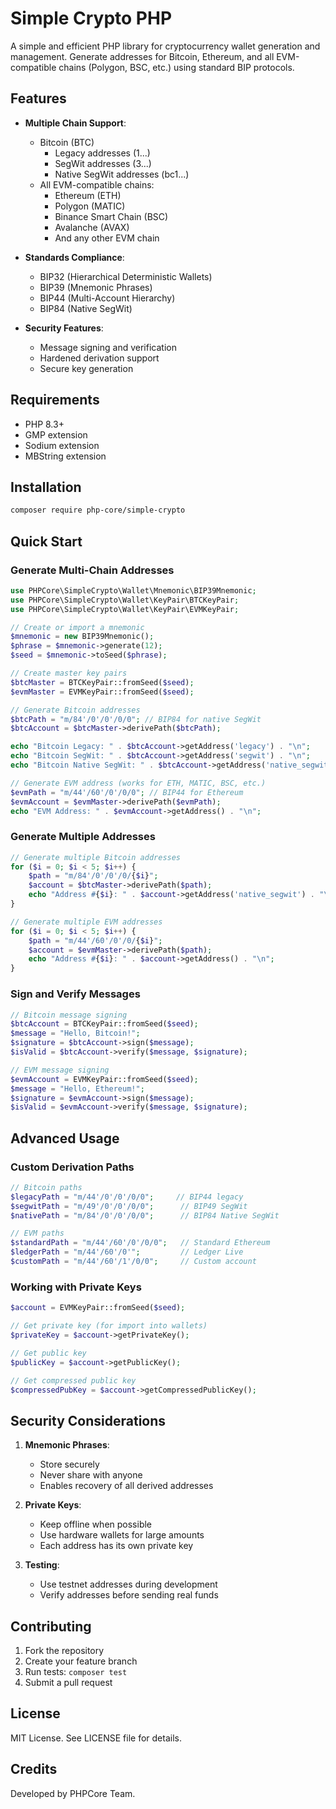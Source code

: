 # Simple Crypto PHP

A simple and efficient PHP library for cryptocurrency wallet generation and management. Generate addresses for Bitcoin, Ethereum, and all EVM-compatible chains (Polygon, BSC, etc.) using standard BIP protocols.

## Features

- **Multiple Chain Support**:
  - Bitcoin (BTC)
    - Legacy addresses (1...)
    - SegWit addresses (3...)
    - Native SegWit addresses (bc1...)
  - All EVM-compatible chains:
    - Ethereum (ETH)
    - Polygon (MATIC)
    - Binance Smart Chain (BSC)
    - Avalanche (AVAX)
    - And any other EVM chain

- **Standards Compliance**:
  - BIP32 (Hierarchical Deterministic Wallets)
  - BIP39 (Mnemonic Phrases)
  - BIP44 (Multi-Account Hierarchy)
  - BIP84 (Native SegWit)

- **Security Features**:
  - Message signing and verification
  - Hardened derivation support
  - Secure key generation

## Requirements

- PHP 8.3+
- GMP extension
- Sodium extension
- MBString extension

## Installation

```bash
composer require php-core/simple-crypto
```

## Quick Start

### Generate Multi-Chain Addresses

```php
use PHPCore\SimpleCrypto\Wallet\Mnemonic\BIP39Mnemonic;
use PHPCore\SimpleCrypto\Wallet\KeyPair\BTCKeyPair;
use PHPCore\SimpleCrypto\Wallet\KeyPair\EVMKeyPair;

// Create or import a mnemonic
$mnemonic = new BIP39Mnemonic();
$phrase = $mnemonic->generate(12);
$seed = $mnemonic->toSeed($phrase);

// Create master key pairs
$btcMaster = BTCKeyPair::fromSeed($seed);
$evmMaster = EVMKeyPair::fromSeed($seed);

// Generate Bitcoin addresses
$btcPath = "m/84'/0'/0'/0/0"; // BIP84 for native SegWit
$btcAccount = $btcMaster->derivePath($btcPath);

echo "Bitcoin Legacy: " . $btcAccount->getAddress('legacy') . "\n";
echo "Bitcoin SegWit: " . $btcAccount->getAddress('segwit') . "\n";
echo "Bitcoin Native SegWit: " . $btcAccount->getAddress('native_segwit') . "\n";

// Generate EVM address (works for ETH, MATIC, BSC, etc.)
$evmPath = "m/44'/60'/0'/0/0"; // BIP44 for Ethereum
$evmAccount = $evmMaster->derivePath($evmPath);
echo "EVM Address: " . $evmAccount->getAddress() . "\n";
```

### Generate Multiple Addresses

```php
// Generate multiple Bitcoin addresses
for ($i = 0; $i < 5; $i++) {
    $path = "m/84'/0'/0'/0/{$i}";
    $account = $btcMaster->derivePath($path);
    echo "Address #{$i}: " . $account->getAddress('native_segwit') . "\n";
}

// Generate multiple EVM addresses
for ($i = 0; $i < 5; $i++) {
    $path = "m/44'/60'/0'/0/{$i}";
    $account = $evmMaster->derivePath($path);
    echo "Address #{$i}: " . $account->getAddress() . "\n";
}
```

### Sign and Verify Messages

```php
// Bitcoin message signing
$btcAccount = BTCKeyPair::fromSeed($seed);
$message = "Hello, Bitcoin!";
$signature = $btcAccount->sign($message);
$isValid = $btcAccount->verify($message, $signature);

// EVM message signing
$evmAccount = EVMKeyPair::fromSeed($seed);
$message = "Hello, Ethereum!";
$signature = $evmAccount->sign($message);
$isValid = $evmAccount->verify($message, $signature);
```

## Advanced Usage

### Custom Derivation Paths

```php
// Bitcoin paths
$legacyPath = "m/44'/0'/0'/0/0";     // BIP44 legacy
$segwitPath = "m/49'/0'/0'/0/0";      // BIP49 SegWit
$nativePath = "m/84'/0'/0'/0/0";      // BIP84 Native SegWit

// EVM paths
$standardPath = "m/44'/60'/0'/0/0";   // Standard Ethereum
$ledgerPath = "m/44'/60'/0'";         // Ledger Live
$customPath = "m/44'/60'/1'/0/0";     // Custom account
```

### Working with Private Keys

```php
$account = EVMKeyPair::fromSeed($seed);

// Get private key (for import into wallets)
$privateKey = $account->getPrivateKey();

// Get public key
$publicKey = $account->getPublicKey();

// Get compressed public key
$compressedPubKey = $account->getCompressedPublicKey();
```

## Security Considerations

1. **Mnemonic Phrases**:
   - Store securely
   - Never share with anyone
   - Enables recovery of all derived addresses

2. **Private Keys**:
   - Keep offline when possible
   - Use hardware wallets for large amounts
   - Each address has its own private key

3. **Testing**:
   - Use testnet addresses during development
   - Verify addresses before sending real funds

## Contributing

1. Fork the repository
2. Create your feature branch
3. Run tests: `composer test`
4. Submit a pull request

## License

MIT License. See LICENSE file for details.

## Credits

Developed by PHPCore Team.